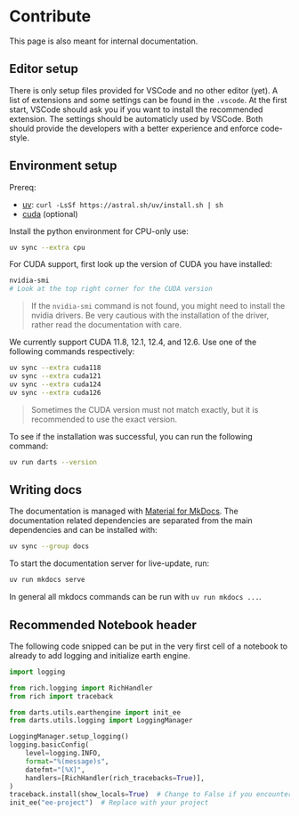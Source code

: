# Contribute

This page is also meant for internal documentation.

## Editor setup

There is only setup files provided for VSCode and no other editor (yet).
A list of extensions and some settings can be found in the `.vscode`.
At the first start, VSCode should ask you if you want to install the recommended extension.
The settings should be automaticly used by VSCode.
Both should provide the developers with a better experience and enforce code-style.

## Environment setup

Prereq:

- [uv](https://docs.astral.sh/uv/): `curl -LsSf https://astral.sh/uv/install.sh | sh`
- [cuda](https://developer.nvidia.com/cuda-downloads) (optional)

Install the python environment for CPU-only use:

```sh
uv sync --extra cpu
```

For CUDA support, first look up the version of CUDA you have installed:

```sh
nvidia-smi
# Look at the top right corner for the CUDA version
```

> If the `nvidia-smi` command is not found, you might need to install the nvidia drivers.
> Be very cautious with the installation of the driver, rather read the documentation with care.

We currently support CUDA 11.8, 12.1, 12.4, and 12.6. Use one of the following commands respectively:

```sh
uv sync --extra cuda118
uv sync --extra cuda121
uv sync --extra cuda124
uv sync --extra cuda126
```

> Sometimes the CUDA version must not match exactly, but it is recommended to use the exact version.

To see if the installation was successful, you can run the following command:

```sh
uv run darts --version
```

## Writing docs

The documentation is managed with [Material for MkDocs](https://squidfunk.github.io/mkdocs-material/).
The documentation related dependencies are separated from the main dependencies and can be installed with:

```sh
uv sync --group docs
```

To start the documentation server for live-update, run:

```sh
uv run mkdocs serve
```

In general all mkdocs commands can be run with `uv run mkdocs ...`.

## Recommended Notebook header

The following code snipped can be put in the very first cell of a notebook to already to add logging and initialize earth engine.

```python
import logging

from rich.logging import RichHandler
from rich import traceback

from darts.utils.earthengine import init_ee
from darts.utils.logging import LoggingManager

LoggingManager.setup_logging()
logging.basicConfig(
    level=logging.INFO,
    format="%(message)s",
    datefmt="[%X]",
    handlers=[RichHandler(rich_tracebacks=True)],
)
traceback.install(show_locals=True)  # Change to False if you encounter too large tracebacks
init_ee("ee-project")  # Replace with your project
```
